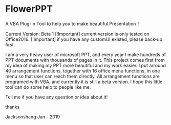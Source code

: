 # FlowerPPT
A VBA Plug-in Tool to help you to make beautiful Presentation！

Current Version: Beta 1
[!Important] current version is only tested on Office2016.
[!Important] if you have any customUI existed, please back-up first.

I am a very heavy user of microsoft PPT, and every year I make hundreds of PPT documents with thousands of pages in it. This project comes first from my idea of making my PPT more beautiful and my work easier. I put arround 40 arrangement functions, together with 16 office menu functions, in one menu so that user can reach them directly. All arrangement functions are programed with VBA, and currently it is still a beta version. I hope this little tool can do some help to people like me.

Tell me if you have any question or idea about it!

thanks

Jacksonshang
Jan - 2019
